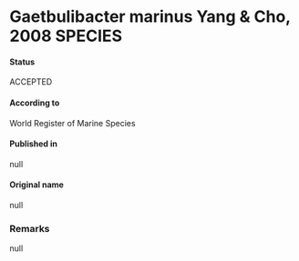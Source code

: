 # Gaetbulibacter marinus Yang & Cho, 2008 SPECIES

#### Status
ACCEPTED

#### According to
World Register of Marine Species

#### Published in
null

#### Original name
null

### Remarks
null